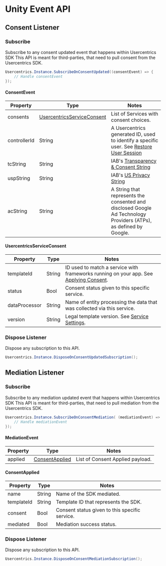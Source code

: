 # Unity Event API

## Consent Listener
### Subscribe
Subscribe to any consent updated event that happens within Usercentrics SDK
This API is meant for third-parties, that need to pull consent from the Usercentrics SDK.

```c#
Usercentrics.Instance.SubscribeOnConsentUpdated((consentEvent) => {
    // Handle consentEvent
});
```

#### ConsentEvent
| Property     | Type                                                      | Notes                                                                                                                                                                                                                                                                             |
|--------------|-----------------------------------------------------------|-----------------------------------------------------------------------------------------------------------------------------------------------------------------------------------------------------------------------------------------------------------------------------------|
| consents     | [UsercentricsServiceConsent](#usercentricsserviceconsent) | List of Services with consent choices.                                                                                                                                                                                                                                            |
| controllerId | String                                                    | A Usercentrics generated ID, used to identify a specific user. See [Restore User Session](../../apps/features/restore-user-sessions.md#restore-a-user-session-cross-device-consent-sharing)                                                                                       |
| tcString     | String                                                    | IAB's [Transparency & Consent String](https://github.com/InteractiveAdvertisingBureau/GDPR-Transparency-and-Consent-Framework/blob/master/TCFv2/IAB%20Tech%20Lab%20-%20Consent%20string%20and%20vendor%20list%20formats%20v2.md#about-the-transparency--consent-string-tc-string) |
| uspString    | String                                                    | IAB's [US Privacy String](https://github.com/InteractiveAdvertisingBureau/USPrivacy/blob/master/CCPA/US%20Privacy%20String.md)                                                                                                                                                    |
| acString     | String                                                    | A String that represents the consented and disclosed Google Ad Technology Providers (ATPs), as defined by Google.                                                                                                                                                                 |

#### UsercentricsServiceConsent
| Property      | Type   | Notes                                                                                                                                                       |
|---------------|--------|-------------------------------------------------------------------------------------------------------------------------------------------------------------|
| templateId    | String | ID used to match a service with frameworks running on your app. See [Applying Consent](../integration/apply_consent.md#how-to-match-a-service-with-an-sdk). |
| status        | Bool   | Consent status given to this specific service.                                                                                                              |
| dataProcessor | String | Name of entity processing the data that was collected via this service.                                                                                     |
| version       | String | Legal template version. See [Service Settings](../../config/banner-config.md#service-settings).                                                             |

### Dispose Listener
Dispose any subscription to this API.

```c#
Usercentrics.Instance.DisposeOnConsentUpdatedSubscription();
```

## Mediation Listener
### Subscribe
Subscribe to any mediation updated event that happens within Usercentrics SDK
This API is meant for third-parties, that need to pull mediation from the Usercentrics SDK.

```c#
Usercentrics.Instance.SubscribeOnConsentMediation( (mediationEvent) => {
    // Handle mediationEvent
});
```

#### MediationEvent
| Property | Type                                             | Notes                            |
|----------|--------------------------------------------------|----------------------------------|
| applied  | [ConsentApplied](#consentapplied) | List of Consent Applied payload. |

#### ConsentApplied
| Property   | Type   | Notes                                          |
|------------|--------|------------------------------------------------|
| name       | String | Name of the SDK mediated.                      |
| templateId | String | Template ID that represents the SDK.           |
| consent    | Bool   | Consent status given to this specific service. |
| mediated   | Bool   | Mediation success status.                      |                                                         |

### Dispose Listener
Dispose any subscription to this API.

```c#
Usercentrics.Instance.DisposeOnConsentMediationSubscription();
```
